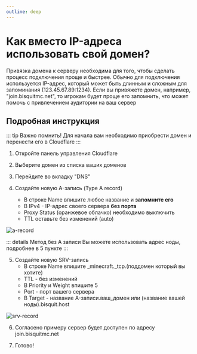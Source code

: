 ```yaml
---
outline: deep
---
```


# Как вместо IP-адреса использовать свой домен?
Привязка домена к серверу необходима для того, чтобы сделать процесс подключения проще и быстрее. Обычно для подключения используется IP-адрес, который может быть длинным и сложным для запоминания (123.45.67.89:1234). Если вы привяжете домен, например, "join.bisquitmc.net", то игрокам будет проще его запомнить, что может помочь с привлечением аудитории на ваш сервер

## Подробная инструкция
::: tip Важно помнить!
Для начала вам необходимо приобрести домен и перенести его в Cloudflare
:::

1. Откройте панель управления Cloudflare

2. Выберите домен из списка ваших доменов

3. Перейдите во вкладку "DNS"

4. Создайте новую A-запись (Type A record)
     - В строке Name впишите любое название и **запомните его**
     - В IPv4 - IP-адрес своего сервера **без порта**
     - Proxy Status (оранжевое облачко) необходимо выключить
     - TTL оставьте без изменений (auto)
  
  ![a-record](/a-record.webp)

::: details Метод без A записи
Вы можете использовать адрес ноды, подробнее в 5 пункте
:::
  
5. Создайте новую SRV-запись
     - В строке Name впишите _minecraft._tcp.(поддомен который вы хотите)
     - TTL - без изменений
     - В Priority и Weight впишите 5
     - Port - порт вашего сервера
     - В Target - название A-записи.ваш_домен или (название вашей ноды).bisquit.host 

  ![srv-record](/srv-record.webp)

6. Согласено примеру сервер будет доступен по адресу join.bisquitmc.net

7. Готово!